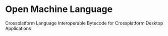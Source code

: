 # Open Machine Language
Crossplatform Language Interoperable Bytecode for Crossplatform Desktop Applications
